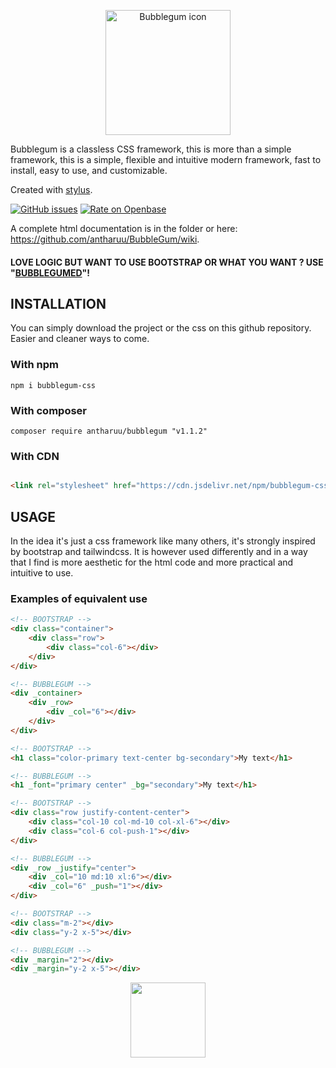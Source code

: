 <p align="center">
  <img width="200" src="https://i.postimg.cc/zXc2sf0z/Bubblegum.png" alt="Bubblegum icon">
</p>


Bubblegum is a classless CSS framework, this is more than a simple framework, this is a simple, flexible and intuitive modern framework, fast to install, easy to use, and customizable. 

Created with [stylus](https://stylus-lang.com/).

[![GitHub issues](https://img.shields.io/badge/Version-1.1.1-green)](https://github.com/antharuu/BubbleGum/issues)
[![Rate on Openbase](https://badges.openbase.io/js/rating/bubblegum-css.svg)](https://openbase.io/js/bubblegum-css?utm_source=embedded&utm_medium=badge&utm_campaign=rate-badge)

A complete html documentation is in the folder or here: https://github.com/antharuu/BubbleGum/wiki.

#### LOVE LOGIC BUT WANT TO USE BOOTSTRAP OR WHAT YOU WANT ? USE "[BUBBLEGUMED](https://github.com/antharuu/Bubblegumed)"!

## INSTALLATION

You can simply download the project or the css on this github repository. Easier and cleaner ways to come.

### With npm

```
npm i bubblegum-css
```

### With composer

```
composer require antharuu/bubblegum "v1.1.2"
```

### With CDN

```html

<link rel="stylesheet" href="https://cdn.jsdelivr.net/npm/bubblegum-css@1.1.2/dist/bubblegum.min.css">
```

## USAGE

In the idea it's just a css framework like many others, it's strongly inspired by bootstrap and tailwindcss. It is
however used differently and in a way that I find is more aesthetic for the html code and more practical and intuitive
to use.

### Examples of equivalent use

```html
<!-- BOOTSTRAP -->
<div class="container">
    <div class="row">
        <div class="col-6"></div>
    </div>
</div>

<!-- BUBBLEGUM -->
<div _container>
    <div _row>
        <div _col="6"></div>
    </div>
</div>
```

```html
<!-- BOOTSTRAP -->
<h1 class="color-primary text-center bg-secondary">My text</h1>

<!-- BUBBLEGUM -->
<h1 _font="primary center" _bg="secondary">My text</h1>
```

```html
<!-- BOOTSTRAP -->
<div class="row justify-content-center">
    <div class="col-10 col-md-10 col-xl-6"></div>
    <div class="col-6 col-push-1"></div>
</div>

<!-- BUBBLEGUM -->
<div _row _justify="center">
    <div _col="10 md:10 xl:6"></div>
    <div _col="6" _push="1"></div>
</div>
```

```html
<!-- BOOTSTRAP -->
<div class="m-2"></div>
<div class="y-2 x-5"></div>

<!-- BUBBLEGUM -->
<div _margin="2"></div>
<div _margin="y-2 x-5"></div>
```

<p align="center">
  <img width="120" src="https://i.postimg.cc/zXc2sf0z/Bubblegum.png">
</p>
